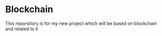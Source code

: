 # Blockchain
This reporsitory is for my new project which will be based on blockchain and related to it

